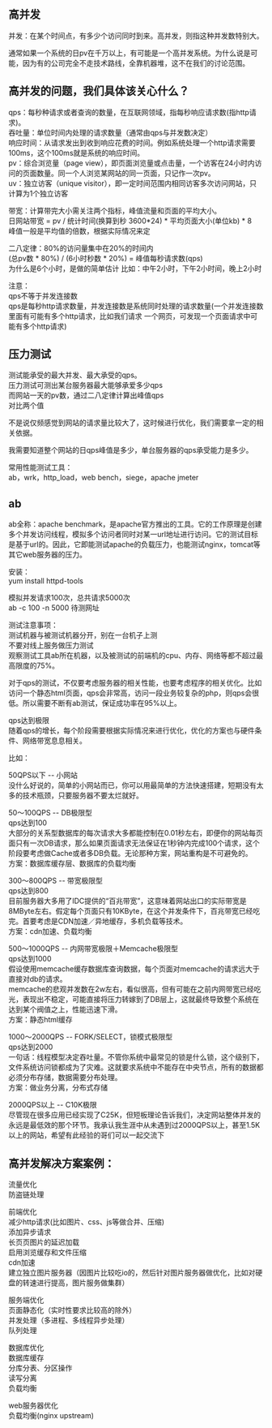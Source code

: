   
高并发  
-------------
并发：在某个时间点，有多少个访问同时到来。高并发，则指这种并发数特别大。  
  
通常如果一个系统的日pv在千万以上，有可能是一个高并发系统。为什么说是可能，因为有的公司完全不走技术路线，全靠机器堆，这不在我们的讨论范围。  
  
  
高并发的问题，我们具体该关心什么？  
-------------
qps：每秒种请求或者查询的数量，在互联网领域，指每秒响应请求数(指http请求)。  
吞吐量：单位时间内处理的请求数量（通常由qps与并发数决定）  
响应时间：从请求发出到收到响应花费的时间。例如系统处理一个http请求需要100ms，这个100ms就是系统的响应时间。  
pv：综合浏览量（page view），即页面浏览量或点击量，一个访客在24小时内访问的页面数量。同一个人浏览某网站的同一页面，只记作一次pv。  
uv：独立访客（unique visitor），即一定时间范围内相同访客多次访问网站，只计算为1个独立访客  
  
带宽：计算带完大小需关注两个指标，峰值流量和页面的平均大小。  
日网站带宽 = pv / 统计时间(换算到秒 3600*24) * 平均页面大小(单位kb) * 8  
峰值一般是平均值的倍数，根据实际情况来定  
  
二八定律：80%的访问量集中在20%的时间内  
(总pv数 * 80%) / (6小时秒数 * 20%) = 峰值每秒请求数(qps)  
为什么是6个小时，是做的简单估计 比如：中午2小时，下午2小时间，晚上2小时  
  
  
注意：  
qps不等于并发连接数  
qps是每秒http请求数量，并发连接数是系统同时处理的请求数量(一个并发连接数里面有可能有多个http请求，比如我们请求 一个网页，可发现一个页面请求中可能有多个http请求)  
  
  
  
  
压力测试  
-------------
测试能承受的最大并发、最大承受的qps。  
压力测试可测出某台服务器最大能够承爱多少qps  
而网站一天的pv数，通过二八定律计算出峰值qps  
对比两个值   
  
不是说仅频感觉到网站的请求量比较大了，这时候进行优化，我们需要拿一定的相关依据。  
  
  
我需要知道整个网站的日qps峰值是多少，单台服务器的qps承受能力是多少。  
  
  
常用性能测试工具：  
ab，wrk，http_load，web bench，siege，apache jmeter  
  
  
ab  
-------------
ab全称：apache benchmark，是apache官方推出的工具。它的工作原理是创建多个并发访问线程，模拟多个访问者同时对某一url地址进行访问。它的测试目标是基于url的。因此，它即能测试apache的负载压力，也能测试nginx，tomcat等其它web服务器的压力。  
  
安装：  
yum install httpd-tools  
  
模拟并发请求100次，总共请求5000次  
ab -c 100 -n 5000 待测网址  
  
测试注意事项：  
测试机器与被测试机器分开，别在一台机子上测  
不要对线上服务做压力测试  
观察测试工具ab所在机器，以及被测试的前端机的cpu、内存、网络等都不超过最高限度的75%。  
  
对于qps的测试，不仅要考虑服务器的相关性能，也要考虑程序的相关优化。比如访问一个静态html页面，qps会非常高，访问一段业务较复杂的php，则qps会很低。所以需要不断有ab测试，保证成功率在95%以上。  
  
qps达到极限  
随着qps的增长，每个阶段需要根据实际情况来进行优化，优化的方案也与硬件条件、网络带宽息息相关。  

比如：  
  
50QPS以下 -- 小网站  
没什么好说的，简单的小网站而已，你可以用最简单的方法快速搭建，短期没有太多的技术瓶颈，只要服务器不要太烂就好。   
  
  
50～100QPS -- DB极限型  
qps达到100  
大部分的关系型数据库的每次请求大多都能控制在0.01秒左右，即便你的网站每页面只有一次DB请求，那么如果页面请求无法保证在1秒钟内完成100个请求，这个阶段要考虑做Cache或者多DB负载。无论那种方案，网站重构是不可避免的。  
方案：数据库缓存层、数据库的负载均衡  
  

300～800QPS -- 带宽极限型  
qps达到800  
目前服务器大多用了IDC提供的“百兆带宽”，这意味着网站出口的实际带宽是8MByte左右。假定每个页面只有10KByte，在这个并发条件下，百兆带宽已经吃完。首要考虑是CDN加速／异地缓存，多机负载等技术。  
方案：cdn加速、负载均衡  
  
  
500～1000QPS -- 内网带宽极限＋Memcache极限型   
qps达到1000   
假设使用memcache缓存数据库查询数据，每个页面对memcache的请求远大于直接对db的请求。  
memcache的悲观并发数在2w左右，看似很高，但有可能在之前内网带宽已经吃光，表现出不稳定，可能直接将压力转嫁到了DB层上，这就最终导致整个系统在达到某个阀值之上，性能迅速下滑。   
方案：静态html缓存  
  
  
1000～2000QPS -- FORK/SELECT，锁模式极限型  
qps达到2000  
一句话：线程模型决定吞吐量。不管你系统中最常见的锁是什么锁，这个级别下，文件系统访问锁都成为了灾难。这就要求系统中不能存在中央节点，所有的数据都必须分布存储，数据需要分布处理。  
方案：做业务分离，分布式存储  
  
2000QPS以上 -- C10K极限  
尽管现在很多应用已经实现了C25K，但短板理论告诉我们，决定网站整体并发的永远是最低效的那个环节。我承认我生涯中从未遇到过2000QPS以上，甚至1.5K以上的网站，希望有此经验的哥们可以一起交流下  
  
  
高并发解决方案案例：  
-------------
流量优化  
防盗链处理  
  
前端优化  
减少http请求(比如图片、css、js等做合并、压缩)  
添加异步请求  
长页页图片的延迟加载  
启用浏览缓存和文件压缩  
cdn加速  
建立独立图片服务器（因图片比较吃io的，然后针对图片服务器做优化，比如对硬盘的转速进行提高，图片服务做集群）  
  
服务端优化  
页面静态化（实时性要求比较高的除外）  
并发处理（多进程、多线程异步处理）  
队列处理  
  
数据库优化  
数据库缓存  
分库分表、分区操作  
读写分离  
负载均衡  
  
web服务器优化  
负载均衡(nginx upstream)  
  
  




































